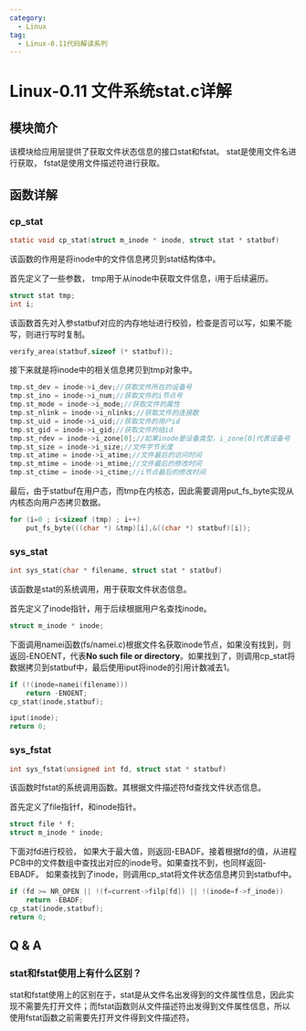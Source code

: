 ```yaml
---
category:
  - Linux
tag:
  - Linux-0.11代码解读系列
---
```


# Linux-0.11 文件系统stat.c详解

## 模块简介

该模块给应用层提供了获取文件状态信息的接口stat和fstat。 stat是使用文件名进行获取， fstat是使用文件描述符进行获取。

## 函数详解

### cp_stat
```c
static void cp_stat(struct m_inode * inode, struct stat * statbuf)
```
该函数的作用是将inode中的文件信息拷贝到stat结构体中。

首先定义了一些参数， tmp用于从inode中获取文件信息，i用于后续遍历。
```c
struct stat tmp;
int i;
```

该函数首先对入参statbuf对应的内存地址进行校验，检查是否可以写，如果不能写，则进行写时复制。
```c
verify_area(statbuf,sizeof (* statbuf));
```

接下来就是将inode中的相关信息拷贝到tmp对象中。
```c
tmp.st_dev = inode->i_dev;//获取文件所在的设备号
tmp.st_ino = inode->i_num;//获取文件的i节点号
tmp.st_mode = inode->i_mode;//获取文件的属性
tmp.st_nlink = inode->i_nlinks;//获取文件的连接数
tmp.st_uid = inode->i_uid;//获取文件的用户id
tmp.st_gid = inode->i_gid;//获取文件的组id
tmp.st_rdev = inode->i_zone[0];//如果inode是设备类型，i_zone[0]代表设备号
tmp.st_size = inode->i_size;//文件字节长度
tmp.st_atime = inode->i_atime;//文件最后的访问时间
tmp.st_mtime = inode->i_mtime;//文件最后的修改时间
tmp.st_ctime = inode->i_ctime;//i节点最后的修改时间
```

最后，由于statbuf在用户态，而tmp在内核态，因此需要调用put_fs_byte实现从内核态向用户态拷贝数据。
```c
for (i=0 ; i<sizeof (tmp) ; i++)
    put_fs_byte(((char *) &tmp)[i],&((char *) statbuf)[i]);
```

### sys_stat
```c
int sys_stat(char * filename, struct stat * statbuf)
```
该函数是stat的系统调用，用于获取文件状态信息。

首先定义了inode指针，用于后续根据用户名查找inode。
```c
struct m_inode * inode;
```
下面调用namei函数(fs/namei.c)根据文件名获取inode节点，如果没有找到，则返回-ENOENT，代表**No such file or directory**。如果找到了，则调用cp_stat将数据拷贝到statbuf中，最后使用iput将inode的引用计数减去1。
```c
if (!(inode=namei(filename)))
    return -ENOENT;
cp_stat(inode,statbuf);

iput(inode);
return 0;
```

### sys_fstat
```c
int sys_fstat(unsigned int fd, struct stat * statbuf)
```
该函数时fstat的系统调用函数。其根据文件描述符fd查找文件状态信息。

首先定义了file指针f，和inode指针。

```c
struct file * f;
struct m_inode * inode;
```

下面对fd进行校验， 如果大于最大值，则返回-EBADF。接着根据fd的值，从进程PCB中的文件数组中查找出对应的inode号。如果查找不到，也同样返回-EBADF。 如果查找到了inode，则调用cp_stat将文件状态信息拷贝到statbuf中。

```c
if (fd >= NR_OPEN || !(f=current->filp[fd]) || !(inode=f->f_inode))
    return -EBADF;
cp_stat(inode,statbuf);
return 0;
```


## Q & A
### stat和fstat使用上有什么区别？

stat和fstat使用上的区别在于，stat是从文件名出发得到的文件属性信息，因此实现不需要先打开文件；而fstat函数则从文件描述符出发得到文件属性信息，所以使用fstat函数之前需要先打开文件得到文件描述符。